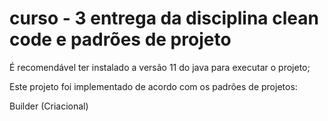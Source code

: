 # curso - 3 entrega da disciplina clean code e padrões de projeto

É recomendável ter instalado a versão 11 do java para executar o projeto;

Este projeto foi implementado de acordo com os padrões de projetos:

Builder (Criacional)




